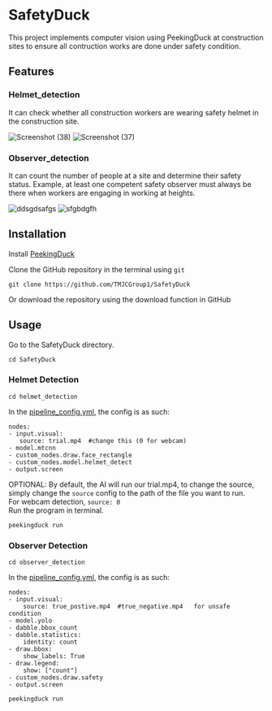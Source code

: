 # SafetyDuck
This project implements computer vision using PeekingDuck at construction sites to ensure all contruction works are done under safety condition.
## Features
### Helmet_detection
It can check whether all construction workers are wearing safety helmet in the construction site.

![Screenshot (38)](https://user-images.githubusercontent.com/124423670/216811595-99f6e432-b31e-4b99-a5cf-0f94dd256cff.png)
![Screenshot (37)](https://user-images.githubusercontent.com/124423670/216811617-aa0d1fa1-ab70-45bb-9327-954532ee6d84.png)

### Observer_detection
It can count the number of people at a site and determine their safety status. Example, at least one competent safety observer must always be there when workers are engaging in working at heights.

![ddsgdsafgs](https://user-images.githubusercontent.com/124423670/216811422-c60da4a5-e541-4afd-9983-2dec07e66d45.png)
![sfgbdgfh](https://user-images.githubusercontent.com/124423670/216811475-f5570d33-6e2c-4a80-8be0-ed3e70638632.png)

## Installation
Install [PeekingDuck](https://github.com/aisingapore/PeekingDuck#readme)

Clone the GitHub repository in the terminal using ```git```

```
git clone https://github.com/TMJCGroup1/SafetyDuck
```
Or download the repository using the download function in GitHub
## Usage
Go to the SafetyDuck directory.
```
cd SafetyDuck
```
### Helmet Detection
```
cd helmet_detection
```
In the [pipeline_config.yml](https://github.com/TMJCGroup1/SafetyDuck/blob/main/helmet_detection/pipeline_config.yml), the config is as such:
```
nodes:
- input.visual:
   source: trial.mp4  #change this (0 for webcam)
- model.mtcnn
- custom_nodes.draw.face_rectangle
- custom_nodes.model.helmet_detect
- output.screen
```
OPTIONAL:
By default, the AI will run our trial.mp4, to change the source, simply change the ```source``` config to the path of the file you want to run.\
For webcam detection,
```source: 0```  \
Run the program in terminal.
```
peekingduck run
```
### Observer Detection
``` 
cd observer_detection
```
In the [pipeline_config.yml](https://github.com/TMJCGroup1/SafetyDuck/blob/main/people_detection/pipeline_config.yml), the config is as such:
```
nodes:
- input.visual:
    source: true_postive.mp4  #true_negative.mp4   for unsafe condition
- model.yolo
- dabble.bbox_count
- dabble.statistics:
    identity: count
- draw.bbox:
    show_labels: True
- draw.legend:
    show: ["count"]
- custom_nodes.draw.safety
- output.screen
```
``` 
peekingduck run
```

